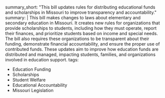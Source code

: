 summary_short: "This bill updates rules for distributing educational funds and scholarships in Missouri to improve transparency and accountability."
summary: |
  This bill makes changes to laws about elementary and secondary education in Missouri. It creates new rules for organizations that provide scholarships to students, including how they must operate, report their finances, and prioritize students based on income and special needs. The bill also requires these organizations to be transparent about their funding, demonstrate financial accountability, and ensure the proper use of contributed funds. These updates aim to improve how education funds are distributed and managed, impacting students, families, and organizations involved in education support.
tags:
  - Education Funding
  - Scholarships
  - Student Welfare
  - Educational Accountability
  - Missouri Legislation
